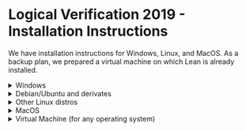 # Logical Verification 2019 - Installation Instructions

We have installation instructions for Windows, Linux, and MacOS.
As a backup plan, we prepared a virtual machine on which
Lean is already installed.

<details><summary>Windows</summary>

## Windows

### Get Lean

* Install Git for Windows: https://gitforwindows.org/.
  Accept all default answers during the installation
  (or, if you would like to minimize the installation,
  you may deselect all components on the "Select components"
  question)

* Start the newly installed `Git Bash` by searching for it in the Windows
search bar.

* In Git Bash, run the command `curl https://raw.githubusercontent.com/Kha/elan/master/elan-init.sh -sSf | sh`

* Press `[Enter]` to proceed with the installation.

* Run `echo 'PATH="$HOME/.elan/bin:$PATH"' >> $HOME/.profile`

* Run `source $HOME/.elan/env`

* Close Git Bash

### Get Python

* Download the [Python installer](https://www.python.org/ftp/python/3.7.4/python-3.7.4-amd64.exe) and run it.
* Check `Add Python 3.7 to PATH`.
* Click on `Install Now`.
* Navigate to the folder where Python was installed. A reliable way to do this is to search for `python` in the Start Menu -> right click `Python 3.x (xx-bit)` -> open file location -> right click `Python 3.x (xx-bit)` -> open file location. The default location is something like `C:\Users\<user>\AppData\Local\Programs\Python\Python37-32`.
* Copy the file `python.exe` to `python3.exe`.
* Open Git Bash (type `git bash` in the Start Menu)
* Test whether everything is working by typing `python3 --version` and `pip3 --version`. If both commands give a short output and no error, everything is set up correctly.
* If `pip3 --version` doesn't give any output, run the command `python3 -m pip install --upgrade pip`, which should fix it.

### Configure Git

* Run `git config --global core.autocrlf input` in Git Bash

### Install Lean Tools

* in Git Bash, run:

    * `curl https://raw.githubusercontent.com/leanprover-community/mathlib-tools/master/scripts/remote-install-update-mathlib.sh -sSf | bash` 

    * `source ~/.profile`


### Installing and configuring the editor

1. Install [VS Code](https://code.visualstudio.com/) (You can accept all default options).
2. Launch VS Code.
3. Click on the extension icon ![(image of icon)](https://github.com/leanprover-community/mathlib/raw/master/docs/install/new-extensions-icon.png) 
   (or ![(image of icon)](https://github.com/leanprover-community/mathlib/raw/master/docs/install/extensions-icon.png) in older versions) in the side bar on the left edge of 
   the screen (or press `Shift-Ctrl-c`) and search for `leanprover`.
4. Click "install" and wait for the installation to complete.
5. Press `ctrl-shift-p` to open the command palette, and type
  `Select Default Shell`, press enter, then select `git bash` from   the menu.
6. Verify Lean is working:
Create a new file using `ctrl-N`,
save it using `ctrl-S`, and
name it `test.lean` 
in an arbitrary directory.
Write `#eval 1+1` into the new file.
A green line should appear underneath `#eval 1+1`, and hovering the mouse over it you should see `2`
displayed.



### Install our logical verification repository

* Close VSCode

* Open Git Bash

* In Git Bash, use `cd` to go to the directory you want to place the project in  (a new folder will be created for it at that location). For instance, you can use `cd ~/Documents` to go to your personal Documents folder.

* Run these commands in Git Bash:

  * `git clone https://github.com/blanchette/logical_verification_2019`

  * `cd logical_verification_2019`

  * `leanpkg configure`

  * `update-mathlib`

  * `leanpkg build`

* launch VScode

* In the `File` menu, click `Open folder`, and choose the folder `logical_verification_2019` (not one of its subfolders). If you used `~/Documents` above, it will be located in your `Documents` folder.

* In the file explorer on the left-hand side, you will find all 
exercises and homework in the `lean` folder,
as we upload them.

* You can retrieve the newest exercises and homework that we upload by clicking the two arrows forming a circle in the bottom left corner.

</details>


<details><summary>Debian/Ubuntu and derivates</summary>


## Debian/Ubuntu and derivates

### Install Lean

* Open a terminal.

* `wget -q https://raw.githubusercontent.com/leanprover-community/mathlib-tools/master/scripts/install_debian.sh && bash install_debian.sh ; rm -f install_debian.sh && source ~/.profile`
(will take some time)

### Install our logical verification repository

* Use `cd` to go to the directory you want to place the project in  (a new folder will be created for it at that location).

* `git clone https://github.com/blanchette/logical_verification_2019`

* `cd logical_verification_2019`

* `leanpkg configure`

* `update-mathlib`

* `leanpkg build`

* launch VScode, either through your application menu or by typing `code`

* On the main screen, or in the `File` menu, click `Open folder`, and choose the folder `logical_verification_2019` (not one of its subfolders).

* In the file explorer on the left-hand side, you will find all 
exercises and homework in the `lean` folder,
as we upload them.

* You can retrieve the newest exercises and homework that we upload by clicking the two arrows forming a circle in the bottom left corner.

</details>


<details><summary>Other Linux distros</summary>

## Other Linux distros

Follow [these instructions](https://github.com/leanprover-community/mathlib/blob/master/docs/install/linux.md) and proceed by the instructions "Install our logical verification repository"
for Debian/Ubunutu above.

</details>


<details><summary>MacOS</summary>

## MacOS

* Open a terminal

* Install homebrew by running
`/usr/bin/ruby -e "$(curl -fsSL https://raw.githubusercontent.com/Homebrew/install/master/install)"`. Press enter to continue
and enter your password.

* Run `brew install gmp coreutils`

* Run `curl https://raw.githubusercontent.com/Kha/elan/master/elan-init.sh -sSf | sh`.
Hit enter to proceed with the installation.

* Run `source $HOME/.elan/env`

* Run `curl https://raw.githubusercontent.com/leanprover-community/mathlib-tools/master/scripts/remote-install-update-mathlib.sh -sSf | bash`. Press `y` if you are asked whether you want to install python3 and pip3.

* Run `source ~/.profile`

### Set up VSCode

1. Download [VS Code](https://code.visualstudio.com/).
Open `Finder`, click on `Downloads`,
and drag the downloaded file `Visual Studio Code` into `Applications`.
2. Open `Launchpad` and launch `Visual Studio Code`.
Add `Visual Studio Code` to your Dock by right-clicking on the icon to bring up the context menu and choosing `Options`, `Keep in Dock`.
3. Click on the extension icon ![(image of icon)](https://github.com/leanprover-community/mathlib/raw/master/docs/install/new-extensions-icon.png) 
   (or ![(image of icon)](https://github.com/leanprover-community/mathlib/raw/master/docs/install/extensions-icon.png) in older versions) in the side bar on the left edge of 
   the screen (or press `Shift-Command-X`) and search for `leanprover`.
4. Click `install`.
5.  Verify Lean is working:
Create a new file using `Command-N`,
save it using `Command-S`, and
name it `test.lean` 
in an arbitrary directory.
Write `#eval 1+1` into the new file.
A green line should appear underneath `#eval 1+1`, and hovering the mouse over it you should see `2`
displayed.

### Install our logical verification repository

* Open a terminal.

* Use `cd` to go to the directory you want to place the project in  (a new folder will be created for it at that location),
for example you can use `~/Documents`.

* `git clone https://github.com/blanchette/logical_verification_2019`

* `cd logical_verification_2019`

* `leanpkg configure`

* `update-mathlib`

* `leanpkg build`

* open VScode again

* Inn the `File` menu, click `Open`, and choose the folder `logical_verification_2019` (not one of its subfolders). If you used `~/Documents` above, it will be in the `Documents` folder.

* In the file explorer on the left-hand side, you will find all 
exercises and homework in the `lean` folder,
as we upload them.

* You can retrieve the newest exercises and homework that we upload by clicking the two arrows forming a circle in the bottom left corner.

</details>


<details><summary>Virtual Machine (for any operating system)</summary>

* Download and install VirtualBox: https://www.virtualbox.org/
(Other virtualization software should also work)

* Download the virtual machine:
https://drive.google.com/drive/folders/15R22c3iiYn4a2USkOFU6PvW6KbsS4-B0?usp=sharing

* Open VirtualBox

* Import the downloaded file via `File > Import Appliance`

* Select the `.ova` file you downloaded, click `continue` and then `import`.

* Start the virtual machine by 
selecting `logical_verification_2019` and clicking the `Start` button
and wait for the system to boot.

* Open VSCode by clicking on the blue ribbon icon on the left.

* In case you need the password for the virtual machine at some point,
it is `love`.

</details>
